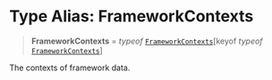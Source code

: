# Type Alias: FrameworkContexts

> **FrameworkContexts** = *typeof* [`FrameworkContexts`](../variables/FrameworkContexts.md)\[keyof *typeof* [`FrameworkContexts`](../variables/FrameworkContexts.md)\]

The contexts of framework data.
